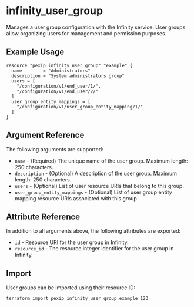 # infinity_user_group

Manages a user group configuration with the Infinity service. User groups allow organizing users for management and permission purposes.

## Example Usage

```hcl
resource "pexip_infinity_user_group" "example" {
  name        = "Administrators"
  description = "System administrators group"
  users = [
    "/configuration/v1/end_user/1/",
    "/configuration/v1/end_user/2/"
  ]
  user_group_entity_mappings = [
    "/configuration/v1/user_group_entity_mapping/1/"
  ]
}
```

## Argument Reference

The following arguments are supported:

* `name` - (Required) The unique name of the user group. Maximum length: 250 characters.
* `description` - (Optional) A description of the user group. Maximum length: 250 characters.
* `users` - (Optional) List of user resource URIs that belong to this group.
* `user_group_entity_mappings` - (Optional) List of user group entity mapping resource URIs associated with this group.

## Attribute Reference

In addition to all arguments above, the following attributes are exported:

* `id` - Resource URI for the user group in Infinity.
* `resource_id` - The resource integer identifier for the user group in Infinity.

## Import

User groups can be imported using their resource ID:

```bash
terraform import pexip_infinity_user_group.example 123
```